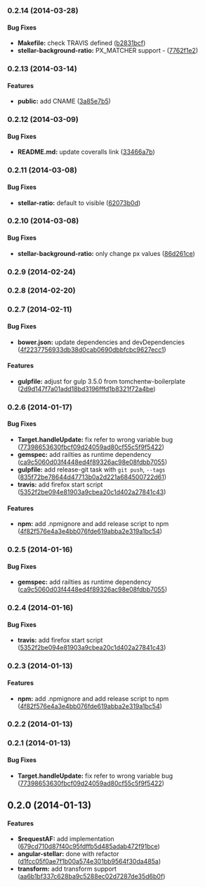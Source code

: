 <a name="0.2.14"></a>
### 0.2.14 (2014-03-28)


#### Bug Fixes

* **Makefile:** check TRAVIS defined ([b2831bcf](https://github.com/tomchentw/angular-stellar/commit/b2831bcf40f302fbe06f6f97d5c40331be2fb505))
* **stellar-background-ratio:** PX_MATCHER support - ([7762f1e2](https://github.com/tomchentw/angular-stellar/commit/7762f1e22691dc2a3856bce84b184d2aeea47a7f))


<a name="0.2.13"></a>
### 0.2.13 (2014-03-14)


#### Features

* **public:** add CNAME ([3a85e7b5](https://github.com/tomchentw/angular-stellar/commit/3a85e7b54a40a5d9651cdcba4f6a5125e23150cf))


<a name="0.2.12"></a>
### 0.2.12 (2014-03-09)


#### Bug Fixes

* **README.md:** update coveralls link ([33466a7b](https://github.com/tomchentw/angular-stellar/commit/33466a7b3cf2a51785116bf8ef4c0c90bf70b241))


<a name="0.2.11"></a>
### 0.2.11 (2014-03-08)


#### Bug Fixes

* **stellar-ratio:** default to visible ([62073b0d](https://github.com/tomchentw/angular-stellar/commit/62073b0d982c368764b22b80e0615d470e470db9))


<a name="0.2.10"></a>
### 0.2.10 (2014-03-08)


#### Bug Fixes

* **stellar-background-ratio:** only change px values ([86d261ce](https://github.com/tomchentw/angular-stellar/commit/86d261ce7814c973db2fbd70041403b74a1d4f77))


<a name="0.2.9"></a>
### 0.2.9 (2014-02-24)


<a name="0.2.8"></a>
### 0.2.8 (2014-02-20)


<a name="0.2.7"></a>
### 0.2.7 (2014-02-11)


#### Bug Fixes

* **bower.json:** update dependencies and devDependencies ([4f2237756933db38d0cab0690dbbfcbc9627ecc1](https://github.com/tomchentw/angular-stellar/commit/4f2237756933db38d0cab0690dbbfcbc9627ecc1))


#### Features

* **gulpfile:** adjust for gulp 3.5.0 from tomchentw-boilerplate ([2d9d147f7a01add18bd3196fffd1b8321f72a4be](https://github.com/tomchentw/angular-stellar/commit/2d9d147f7a01add18bd3196fffd1b8321f72a4be))


<a name="0.2.6"></a>
### 0.2.6 (2014-01-17)


#### Bug Fixes

* **Target.handleUpdate:** fix refer to wrong variable bug ([77398653630fbcf09d24059ad80cf55c5f9f5422](https://github.com/tomchentw/angular-stellar/commit/77398653630fbcf09d24059ad80cf55c5f9f5422))
* **gemspec:** add railties as runtime dependency ([ca9c5060d03f4448ed4f89326ac98e08fdbb7055](https://github.com/tomchentw/angular-stellar/commit/ca9c5060d03f4448ed4f89326ac98e08fdbb7055))
* **gulpfile:** add release-git task with `git push`, `--tags` ([835f72be78644d47713b0a2d221a684500722d61](https://github.com/tomchentw/angular-stellar/commit/835f72be78644d47713b0a2d221a684500722d61))
* **travis:** add firefox start script ([5352f2be094e81903a9cbea20c1d402a27841c43](https://github.com/tomchentw/angular-stellar/commit/5352f2be094e81903a9cbea20c1d402a27841c43))


#### Features

* **npm:** add .npmignore and add release script to npm ([4f82f576e4a3e4bb076fde619abba2e319a1bc54](https://github.com/tomchentw/angular-stellar/commit/4f82f576e4a3e4bb076fde619abba2e319a1bc54))


<a name="0.2.5"></a>
### 0.2.5 (2014-01-16)


#### Bug Fixes

* **gemspec:** add railties as runtime dependency ([ca9c5060d03f4448ed4f89326ac98e08fdbb7055](https://github.com/tomchentw/angular-stellar/commit/ca9c5060d03f4448ed4f89326ac98e08fdbb7055))


<a name="0.2.4"></a>
### 0.2.4 (2014-01-16)


#### Bug Fixes

* **travis:** add firefox start script ([5352f2be094e81903a9cbea20c1d402a27841c43](https://github.com/tomchentw/angular-stellar/commit/5352f2be094e81903a9cbea20c1d402a27841c43))


<a name="0.2.3"></a>
### 0.2.3 (2014-01-13)


#### Features

* **npm:** add .npmignore and add release script to npm ([4f82f576e4a3e4bb076fde619abba2e319a1bc54](https://github.com/tomchentw/angular-stellar/commit/4f82f576e4a3e4bb076fde619abba2e319a1bc54))


<a name="0.2.2"></a>
### 0.2.2 (2014-01-13)


<a name="0.2.1"></a>
### 0.2.1 (2014-01-13)


#### Bug Fixes

* **Target.handleUpdate:** fix refer to wrong variable bug ([77398653630fbcf09d24059ad80cf55c5f9f5422](https://github.com/tomchentw/angular-stellar/commit/77398653630fbcf09d24059ad80cf55c5f9f5422))


<a name="0.2.0"></a>
## 0.2.0 (2014-01-13)


#### Features

* **$requestAF:** add implementation ([679cd710d87f40c95fdffb5d485adab472f91bce](https://github.com/tomchentw/angular-stellar/commit/679cd710d87f40c95fdffb5d485adab472f91bce))
* **angular-stellar:** done with refactor ([d1fcc05f0ae7f1b00a574e301bb9564f30da485a](https://github.com/tomchentw/angular-stellar/commit/d1fcc05f0ae7f1b00a574e301bb9564f30da485a))
* **transform:** add transform support ([aa6b1bf337c628ba9c5288ec02d7287de35d6b0f](https://github.com/tomchentw/angular-stellar/commit/aa6b1bf337c628ba9c5288ec02d7287de35d6b0f))

